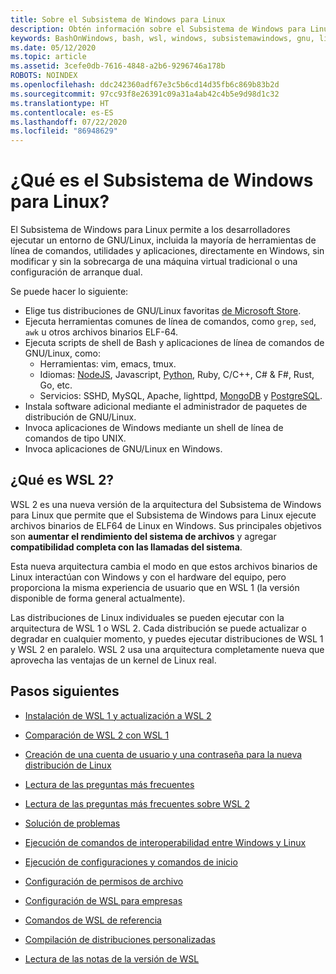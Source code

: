 ```yaml
---
title: Sobre el Subsistema de Windows para Linux
description: Obtén información sobre el Subsistema de Windows para Linux, las diferentes versiones y las formas en que puedes usarlas.
keywords: BashOnWindows, bash, wsl, windows, subsistemawindows, gnu, linux
ms.date: 05/12/2020
ms.topic: article
ms.assetid: 3cefe0db-7616-4848-a2b6-9296746a178b
ROBOTS: NOINDEX
ms.openlocfilehash: ddc242360adf67e3c5b6cd14d35fb6c869b83b2d
ms.sourcegitcommit: 97cc93f8e26391c09a31a4ab42c4b5e9d98d1c32
ms.translationtype: HT
ms.contentlocale: es-ES
ms.lasthandoff: 07/22/2020
ms.locfileid: "86948629"
---
```

# <a name="what-is-the-windows-subsystem-for-linux"></a>¿Qué es el Subsistema de Windows para Linux?

El Subsistema de Windows para Linux permite a los desarrolladores ejecutar un entorno de GNU/Linux, incluida la mayoría de herramientas de línea de comandos, utilidades y aplicaciones, directamente en Windows, sin modificar y sin la sobrecarga de una máquina virtual tradicional o una configuración de arranque dual.

Se puede hacer lo siguiente:

* Elige tus distribuciones de GNU/Linux favoritas [de Microsoft Store](https://aka.ms/wslstore).
* Ejecuta herramientas comunes de línea de comandos, como `grep`, `sed`, `awk` u otros archivos binarios ELF-64.
* Ejecuta scripts de shell de Bash y aplicaciones de línea de comandos de GNU/Linux, como:  
    * Herramientas: vim, emacs, tmux.
    * Idiomas: [NodeJS](https://docs.microsoft.com/windows/nodejs/setup-on-wsl2), Javascript, [Python](https://docs.microsoft.com/windows/python/web-frameworks), Ruby, C/C++, C# & F#, Rust, Go, etc.
    * Servicios: SSHD, MySQL, Apache, lighttpd, [MongoDB](https://docs.microsoft.com/windows/nodejs/databases) y [PostgreSQL](https://docs.microsoft.com/windows/python/databases).
* Instala software adicional mediante el administrador de paquetes de distribución de GNU/Linux.
* Invoca aplicaciones de Windows mediante un shell de línea de comandos de tipo UNIX.
* Invoca aplicaciones de GNU/Linux en Windows.

## <a name="what-is-wsl-2"></a>¿Qué es WSL 2?

WSL 2 es una nueva versión de la arquitectura del Subsistema de Windows para Linux que permite que el Subsistema de Windows para Linux ejecute archivos binarios de ELF64 de Linux en Windows. Sus principales objetivos son **aumentar el rendimiento del sistema de archivos** y agregar **compatibilidad completa con las llamadas del sistema**.

Esta nueva arquitectura cambia el modo en que estos archivos binarios de Linux interactúan con Windows y con el hardware del equipo, pero proporciona la misma experiencia de usuario que en WSL 1 (la versión disponible de forma general actualmente).

Las distribuciones de Linux individuales se pueden ejecutar con la arquitectura de WSL 1 o WSL 2. Cada distribución se puede actualizar o degradar en cualquier momento, y puedes ejecutar distribuciones de WSL 1 y WSL 2 en paralelo. WSL 2 usa una arquitectura completamente nueva que aprovecha las ventajas de un kernel de Linux real.

## <a name="next-steps"></a>Pasos siguientes

* [Instalación de WSL 1 y actualización a WSL 2](./install-win10.md)

* [Comparación de WSL 2 con WSL 1](./compare-versions.md)

* [Creación de una cuenta de usuario y una contraseña para la nueva distribución de Linux](./user-support.md)

* [Lectura de las preguntas más frecuentes](./faq.md)

* [Lectura de las preguntas más frecuentes sobre WSL 2](./wsl2-faq.md)

* [Solución de problemas](./troubleshooting.md)

* [Ejecución de comandos de interoperabilidad entre Windows y Linux](./interop.md)

* [Ejecución de configuraciones y comandos de inicio](./wsl-config.md)

* [Configuración de permisos de archivo](./file-permissions.md)

* [Configuración de WSL para empresas](./enterprise.md)

* [Comandos de WSL de referencia](./reference.md)

* [Compilación de distribuciones personalizadas](./build-custom-distro.md)

* [Lectura de las notas de la versión de WSL](./release-notes.md)
